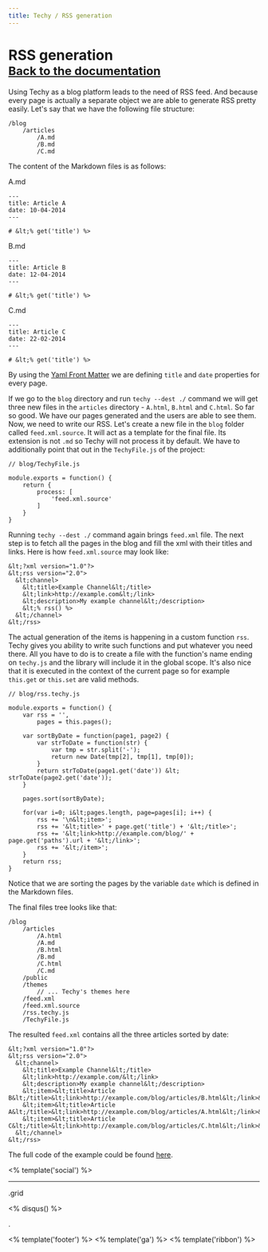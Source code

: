 ```yaml
---
title: Techy / RSS generation
---
```


# RSS generation<br /><small>[<i class="fa fa-arrow-circle-o-left"></i> Back to the documentation](/techy/docs)</small>

Using Techy as a blog platform leads to the need of RSS feed. And because every page is actually a separate object we are able to generate RSS pretty easily. Let's say that we have the following file structure:

	/blog
		/articles
			/A.md
			/B.md
			/C.md

The content of the Markdown files is as follows:

A.md

	---
	title: Article A
	date: 10-04-2014
	---

	# &lt;% get('title') %>

B.md

	---
	title: Article B
	date: 12-04-2014
	---

	# &lt;% get('title') %>

C.md

	---
	title: Article C
	date: 22-02-2014
	---

	# &lt;% get('title') %>

By using the [Yaml Front Matter](/techy/docs/#using-yaml-front-matter) we are defining `title` and `date` properties for every page.

If we go to the `blog` directory and run `techy --dest ./` command we will get three new files in the `articles` directory - `A.html`, `B.html` and `C.html`. So far so good. We have our pages generated and the users are able to see them. Now, we need to write our RSS. Let's create a new file in the `blog` folder called `feed.xml.source`. It will act as a template for the final file. Its extension is not `.md` so Techy will not process it by default. We have to additionally point that out in the `TechyFile.js` of the project:

	// blog/TechyFile.js

	module.exports = function() {
		return {
			process: [
				'feed.xml.source'
			]
		}
	}

Running `techy --dest ./` command again brings `feed.xml` file. The next step is to fetch all the pages in the blog and fill the xml with their titles and links. Here is how `feed.xml.source` may look like:

	&lt;?xml version="1.0"?>
	&lt;rss version="2.0">
	  &lt;channel>
	    &lt;title>Example Channel&lt;/title>
	    &lt;link>http://example.com&lt;/link>
	    &lt;description>My example channel&lt;/description>
	    &lt;% rss() %>
	  &lt;/channel>
	&lt;/rss>

The actual generation of the items is happening in a custom function `rss`. Techy gives you ability to write such functions and put whatever you need there. All you have to do is to create a file with the function's name ending on `techy.js` and the library will include it in the global scope. It's also nice that it is executed in the context of the current page so for example `this.get` or `this.set` are valid methods.

	// blog/rss.techy.js

	module.exports = function() {
		var rss = '',
			pages = this.pages();

	    var sortByDate = function(page1, page2) {
	        var strToDate = function(str) {
	            var tmp = str.split('-');
	            return new Date(tmp[2], tmp[1], tmp[0]);
	        }
	        return strToDate(page1.get('date')) &lt; strToDate(page2.get('date'));
	    }

	    pages.sort(sortByDate);

	    for(var i=0; i&lt;pages.length, page=pages[i]; i++) {
	    	rss += '\n&lt;item>';
	    	rss += '&lt;title>' + page.get('title') + '&lt;/title>';
			rss += '&lt;link>http://example.com/blog/' + page.get('paths').url + '&lt;/link>';
			rss += '&lt;/item>';
	    }
	    return rss;
	}

Notice that we are sorting the pages by the variable `date` which is defined in the Markdown files.

The final files tree looks like that:

	/blog
		/articles
			/A.html
			/A.md
			/B.html
			/B.md
			/C.html
			/C.md
		/public
		/themes
			// ... Techy's themes here
		/feed.xml
		/feed.xml.source
		/rss.techy.js
		/TechyFile.js

The resulted `feed.xml` contains all the three articles sorted by date:

	&lt;?xml version="1.0"?>
	&lt;rss version="2.0">
	  &lt;channel>
	    &lt;title>Example Channel&lt;/title>
	    &lt;link>http://example.com/&lt;/link>
	    &lt;description>My example channel&lt;/description>
		&lt;item>&lt;title>Article B&lt;/title>&lt;link>http://example.com/blog/articles/B.html&lt;/link>&lt;/item>
		&lt;item>&lt;title>Article A&lt;/title>&lt;link>http://example.com/blog/articles/A.html&lt;/link>&lt;/item>
		&lt;item>&lt;title>Article C&lt;/title>&lt;link>http://example.com/blog/articles/C.html&lt;/link>&lt;/item>
	  &lt;/channel>
	&lt;/rss>

The full code of the example could be found [here](https://github.com/krasimir/techy/tree/gh-pages/examples/rss-generation/blog).

<% template('social') %>

---

.grid

<% disqus() %>

.

<% template('footer') %>
<% template('ga') %>
<% template('ribbon') %>